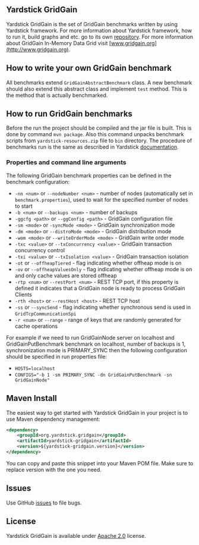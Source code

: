 ## Yardstick GridGain
Yardstick GridGain is the set of GridGain benchmarks written by using Yardstick framework.
For more information about Yardstick framework, how to run it, build graphs and etc.
go to its own [repository](https://github.com/gridgain/yardstick).
For more information about GridGain In-Memory Data Grid visit [www.gridgain.org](http://www.gridgain.org).

## How to write your own GridGain benchmark
All benchmarks extend `GridGainAbstractBenchmark` class. A new benchmark should also extend this
abstract class and implement `test` method. This is the method that is actually benchmarked.

## How to run GridGain benchmarks
Before the run the project should be compiled and the jar file is built. This is done by command `mvn package`.
Also this command unpacks benchmark scripts from `yardstick-resources.zip` file to `bin` directory.
The procedure of benchmarks run is the same as described in Yardstick
[documentation](https://github.com/gridgain/yardstick).

### Properties and command line arguments

The following GridGain benchmark properties can be defined in the benchmark configuration:

* `-nn <num>` or `--nodeNumber <num>` - number of nodes (automatically set in `benchmark.properties`), 
used to wait for the specified number of nodes to start
* `-b <num>` or `--backups <num>` - number of backups
* `-ggcfg <path>` or `--ggConfig <path>` - GridGain configuration file
* `-sm <mode>` or `-syncMode <mode>` - GridGain synchronization mode
* `-dm <mode>` or `--distroMode <mode>` - GridGain distribution mode
* `-wom <mode>` or `--writeOrderMode <mode>` - GridGain write order mode
* `-txc <value>` or `--txConcurrency <value>` - GridGain transaction concurrency control
* `-txi <value>` or `--txIsolation <value>` - GridGain transaction isolation
* `-ot` or `--offheapTiered` - flag indicating whether offheap mode is on
* `-ov` or `--offheapValuesOnly` - flag indicating whether offheap mode is on and only cache values are stored offheap
* `-rtp <num>`  or `--restPort <num>` - REST TCP port, 
if this property is defined it indicates that a GridGain node is ready to process GridGain Clients
* `-rth <host>` or `--restHost <host>` - REST TCP host
* `-ss` or `--syncSend` - flag indicating whether synchronous send is used in `GridTcpCommunicationSpi`
* `-r <num>` or `--range` - range of keys that are randomly generated for cache operations

For example if we need to run GridGainNode server on localhost and GridGainPutBenchmark benchmark on localhost, 
number of backups is 1, synchronization mode is PRIMARY_SYNC 
then the following configuration should be specified in run properties file:

* `HOSTS=localhost` 
* `CONFIGS="-b 1 -sm PRIMARY_SYNC -dn GridGainPutBenchmark -sn GridGainNode"`

## Maven Install
The easiest way to get started with Yardstick GridGain in your project is to use Maven dependency management:

```xml
<dependency>
    <groupId>org.yardstick.gridgain</groupId>
    <artifactId>yardstick-gridgain</artifactId>
    <version>${yardstick-gridgain.version}</version>
</dependency>
```

You can copy and paste this snippet into your Maven POM file. Make sure to replace version with the one you need.

## Issues
Use GitHub [issues](https://github.com/gridgain/yardstick-gridgain/issues) to file bugs.

## License
Yardstick GridGain is available under [Apache 2.0](http://www.apache.org/licenses/LICENSE-2.0.html) license.
